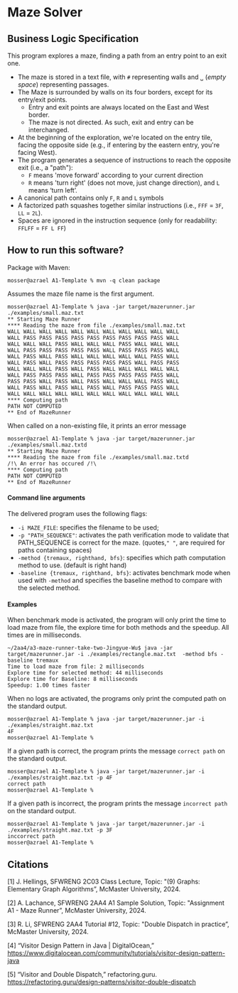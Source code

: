 # Maze Solver

## Business Logic Specification

This program explores a maze, finding a path from an entry point to an exit one.

- The maze is stored in a text file, with `#` representing walls and `␣` (_empty space_) representing passages.
- The Maze is surrounded by walls on its four borders, except for its entry/exit points.
    - Entry and exit points are always located on the East and West border.
    - The maze is not directed. As such, exit and entry can be interchanged.
- At the beginning of the exploration, we're located on the entry tile, facing the opposite side (e.g., if entering by
  the eastern entry, you're facing West).
- The program generates a sequence of instructions to reach the opposite exit (i.e., a "path"):
    - `F` means 'move forward' according to your current direction
    - `R` means 'turn right' (does not move, just change direction), and `L` means ‘turn left’.
- A canonical path contains only `F`, `R` and `L` symbols
- A factorized path squashes together similar instructions (i.e., `FFF` = `3F`, `LL` = `2L`).
- Spaces are ignored in the instruction sequence (only for readability: `FFLFF` = `FF L FF`)

## How to run this software?

Package with Maven:

```
mosser@azrael A1-Template % mvn -q clean package 
```

Assumes the maze file name is the first argument.

```
mosser@azrael A1-Template % java -jar target/mazerunner.jar ./examples/small.maz.txt
** Starting Maze Runner
**** Reading the maze from file ./examples/small.maz.txt
WALL WALL WALL WALL WALL WALL WALL WALL WALL WALL WALL 
WALL PASS PASS PASS PASS PASS PASS PASS PASS PASS WALL 
WALL WALL WALL PASS WALL WALL WALL PASS WALL WALL WALL 
WALL PASS PASS PASS PASS PASS WALL PASS PASS PASS WALL 
WALL PASS WALL PASS WALL WALL WALL WALL WALL PASS WALL 
WALL PASS WALL PASS PASS PASS PASS PASS WALL PASS PASS 
WALL WALL WALL PASS WALL PASS WALL WALL WALL WALL WALL 
WALL PASS PASS PASS WALL PASS PASS PASS PASS PASS WALL 
PASS PASS WALL PASS WALL PASS WALL WALL WALL PASS WALL 
WALL PASS WALL PASS WALL PASS WALL PASS PASS PASS WALL 
WALL WALL WALL WALL WALL WALL WALL WALL WALL WALL WALL 
**** Computing path
PATH NOT COMPUTED
** End of MazeRunner
```

When called on a non-existing file, it prints an error message

```
mosser@azrael A1-Template % java -jar target/mazerunner.jar ./examples/small.maz.txtd
** Starting Maze Runner
**** Reading the maze from file ./examples/small.maz.txtd
/!\ An error has occured /!\
**** Computing path
PATH NOT COMPUTED
** End of MazeRunner
```

#### Command line arguments

The delivered program uses the following flags:

- `-i MAZE_FILE`: specifies the filename to be used;
- `-p "PATH_SEQUENCE"`: activates the path verification mode to validate that PATH_SEQUENCE is correct for the maze. (quotes,`" "`, are required for paths containing spaces)
- `-method {tremaux, righthand, bfs}`: specifies which path computation method to use. (default is right hand)
- `-baseline {tremaux, righthand, bfs}`: activates benchmark mode when used with `-method` and specifies the baseline method to compare with the selected method.

#### Examples

When benchmark mode is activated, the program will only print the time to load maze from file, the explore time for both methods and the speedup. All times are in milliseconds.

```
~/2aa4/a3-maze-runner-take-two-Jingyue-Wu$ java -jar target/mazerunner.jar -i ./examples/rectangle.maz.txt  -method bfs -baseline tremaux
Time to load maze from file: 2 milliseconds 
Explore time for selected method: 44 milliseconds 
Explore time for Baseline: 8 milliseconds 
Speedup: 1.00 times faster

```

When no logs are activated, the programs only print the computed path on the standard output.

```
mosser@azrael A1-Template % java -jar target/mazerunner.jar -i ./examples/straight.maz.txt
4F
mosser@azrael A1-Template %
```

If a given path is correct, the program prints the message `correct path` on the standard output.

```
mosser@azrael A1-Template % java -jar target/mazerunner.jar -i ./examples/straight.maz.txt -p 4F
correct path
mosser@azrael A1-Template %
```

If a given path is incorrect, the program prints the message `incorrect path` on the standard output.





```
mosser@azrael A1-Template % java -jar target/mazerunner.jar -i ./examples/straight.maz.txt -p 3F
inccorrect path
mosser@azrael A1-Template %
```



## Citations

[1]	J. Hellings, SFWRENG 2C03 Class Lecture, Topic: "(9) Graphs: Elementary Graph Algorithms”, McMaster University, 2024. 

[2]	A. Lachance, SFWRENG 2AA4 A1 Sample Solution, Topic: "Assignment A1 - Maze Runner”, McMaster University, 2024. 

[3]	R. Li, SFWRENG 2AA4 Tutorial #12, Topic: "Double Dispatch in practice”, McMaster University, 2024. 

[4]	“Visitor Design Pattern in Java | DigitalOcean,” https://www.digitalocean.com/community/tutorials/visitor-design-pattern-java

[5]	“Visitor and Double Dispatch,” refactoring.guru. https://refactoring.guru/design-patterns/visitor-double-dispatch


